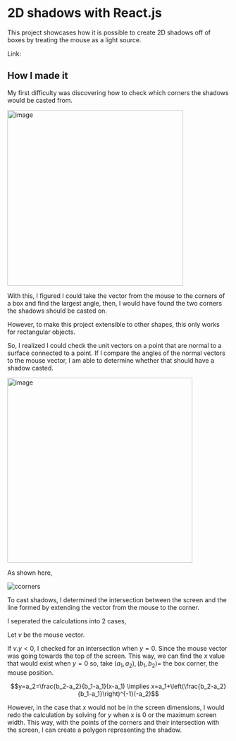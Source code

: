 # 2D shadows with React.js

This project showcases how it is possible to create 2D shadows off of boxes by treating the mouse as a light source.

Link:

## How I made it

My first difficulty was discovering how to check which corners the shadows would be casted from.

<img width="399" alt="image" src="https://user-images.githubusercontent.com/59699807/208303728-7ce80e1a-9c9c-485f-8024-5542c23a0ec2.png">

With this, I figured I could take the vector from the mouse to the corners of a box and find the largest angle, then, I would have found the two corners the shadows should be casted on.

However, to make this project extensible to other shapes, this only works for rectangular objects.

So, I realized I could check the unit vectors on a point that are normal to a surface connected to a point. If I compare the angles of the normal vectors to the mouse vector, I am able to determine whether that should have a shadow casted.

<img width="420" alt="image" src="https://user-images.githubusercontent.com/59699807/208303983-028a2812-1e21-4610-aaca-2470c487323e.png">

As shown here,

![ccorners](https://user-images.githubusercontent.com/59699807/208322308-bb729fef-4c68-4c80-8c45-243a18475112.gif)

To cast shadows, I determined the intersection between the screen and the line formed by extending the vector from the mouse to the corner.

I seperated the calculations into 2 cases,

Let $v$ be the mouse vector.

If $v.y < 0$, I checked for an intersection when $y=0$. Since the mouse vector was going towards the top of the screen.
This way, we can find the $x$ value that would exist when $y=0$ so, take $(a_1, a_2), (b_1, b_2) =$ the box corner, the mouse position.

$$y=a_2=\frac{b_2-a_2}{b_1-a_1}(x-a_1) \implies x=a_1+\left(\frac{b_2-a_2}{b_1-a_1}\right)^{-1}(-a_2)$$

However, in the case that $x$ would not be in the screen dimensions, I would redo the calculation by solving for $y$ when x is 0 or the maximum screen width. This way, with the points of the corners and their intersection with the screen, I can create a polygon representing the shadow.
